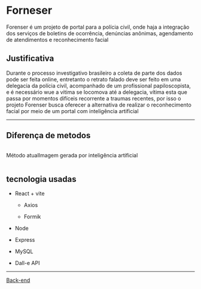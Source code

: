 # Forneser

<p> Forenser é um projeto de portal para a polícia civil, onde haja a integração dos serviços de boletins de ocorrência, denúncias anônimas, agendamento de atendimentos e reconhecimento facial</p>

<H2> Justificativa </H2>
<p> Durante o processo investigativo brasileiro a coleta de parte dos dados pode ser feita online, entretanto o retrato falado deve ser feito em uma delegacia da polícia civil, acompanhado de um profissional papiloscopista, e é necessário wue a vitima se locomova até a delegacia, vítima esta que passa por momentos difíceis recorrente a traumas recentes, por isso o projeto Forenser busca oferecer a alternativa de realizar o reconhecimento facial por meio de um portal com inteligência artificial</p>

<hr>

<H2> Diferença de metodos</H2>
<div style="display: flex">
  <div>
    <p>Método atual</p>
  </div>
  <div>
    <p>Imagem gerada por inteligência artificial </p>
  </div>
</div>

<h2>tecnologia usadas</h2>
<ul>
  <li><p> React + vite </p>
  <ul>
    <li><p>Axios</p></li>
    <li><p>Formik</p></li>
  </ul></li>
  
 <li><p> Node </p></li>
<li><p> Express </p></li>
 <li><p> MySQL </p></li>
  <li><p>Dall-e API</p></li>
</ul>


<hr>
<p><a href="https://github.com/BernardoSsilva/Forencer_BackEnd">Back-end</a></p>
